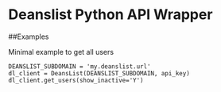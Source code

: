 Deanslist Python API Wrapper
============================

##Examples

Minimal example to get all users
```
DEANSLIST_SUBDOMAIN = 'my.deanslist.url'
dl_client = DeansList(DEANSLIST_SUBDOMAIN, api_key)
dl_client.get_users(show_inactive='Y')
```
